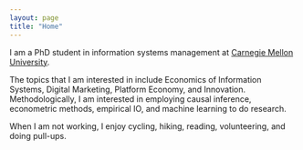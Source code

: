 ```yaml
---
layout: page
title: "Home"
---
```



I am a PhD student in information systems management at [Carnegie Mellon University](https://www.cmu.edu/). 

The topics that I am interested in include Economics of Information Systems, Digital Marketing, Platform Economy, and Innovation. Methodologically, I am interested in employing causal inference, econometric methods, empirical IO, and machine learning to do research.

When I am not working, I enjoy cycling, hiking, reading, volunteering, and doing pull-ups.

